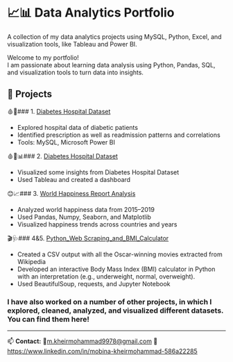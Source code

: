 # 📈📊 Data Analytics Portfolio
A collection of my data analytics projects using MySQL, Python, Excel, and visualization tools, like Tableau and Power BI.

Welcome to my portfolio!  
I am passionate about learning data analysis using Python, Pandas, SQL, and visualization tools to turn data into insights.

## 📑 Projects

🩸🏥### 1. [Diabetes Hospital Dataset](Project1-Diabetes/MySQL_project_script.sql&Visualization.pbix)
- Explored hospital data of diabetic patients
- Identified prescription as well as readmission patterns and correlations
- Tools: MySQL, Microsoft Power BI
  
🩸🏥📊### 2. [Diabetes Hospital Dataset](Project2-Tableau_Visualization/Tableau_Project-Hospital_Patient_Records.twb)
- Visualized some insights from Diabetes Hospital Dataset
- Used Tableau and created a dashboard

😊📈### 3. [World Happiness Report Analysis](Project3-World_Happiness_Records_in_Python/My_Portfolio_Project-World_Happiness_Report.ipynb)
- Analyzed world happiness data from 2015–2019
- Used Pandas, Numpy, Seaborn, and Matplotlib
- Visualized happiness trends across countries and years

🎬🩺### 4&5. [Python_Web Scraping_and_BMI_Calculator](Projects4&5-Python_Web_Scraping/Python_Web_Scraping_Project.ipynb&Python_BMI_Calculator/My_Portfolio_Project-BMI_Calculator.ipynb)
- Created a CSV output with all the Oscar-winning movies extracted from Wikipedia
- Developed an interactive Body Mass Index (BMI) calculator in Python with an interpretation (e.g., underweight, normal, overweight).
- Used BeautifulSoup, requests, and Jupyter Notebook

### I have also worked on a number of other projects, in which I explored, cleaned, analyzed, and visualized different datasets. You can find them here!

---
📫 **Contact:** 
📧m.kheirmohammad9978@gmail.com
📃https://www.linkedin.com/in/mobina-kheirmohammad-586a22285
